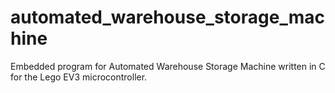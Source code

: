 # automated_warehouse_storage_machine

Embedded program for Automated Warehouse Storage Machine written in C for the Lego EV3 microcontroller.

